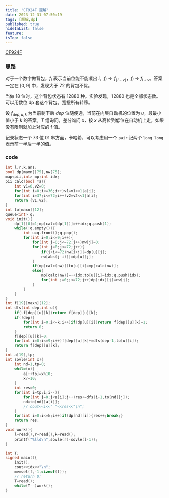 ```yaml
---
title: 'CF924F 题解'
date: 2023-12-31 07:50:19
tags: [题解,dp]
published: true
hideInList: false
feature: 
isTop: false
---
```

[CF924F](https://www.luogu.com.cn/problem/CF924F)

### 思路

对于一个数字做背包，$f_i$ 表示当前位能不能凑出 $i$。$f_i\to f_{\mid i-v\mid}$，$f_i\to f_{i+v}$。答案一定在 $[0,9]$ 中，发现大于 $72$ 的背包不优。

当做 $18$ 位时，这个背包状态有 $12880$ 种。实验发现，$12880$ 也是全部状态数。可以用数位 dp 套这个背包。宽搜所有转移。

设 $f_{dep,u,k}$ 为当前剩下后 $dep$ 位随便选，当前在内层自动机的位置为 $u$，最最小值小于 $k$ 的答案。$T$ 组询问，差分询问 $x$，按 $x$ 从高位到低位在自动机上走，如果没有限制就加上对应的 f 值。

记录状态一个 $73$ 位 01 串方面，卡哈希，可以考虑用一个 ```pair``` 记两个 ```long long``` 表示前一半后一半的值。

### code

```cpp
int l,r,k,ans;
bool dp[maxn][75],nw[75];
map<pii,int> mp;int idx;
pii calc(bool *a){
	int v1=0,v2=0;
	for(int i=0;i<=36;i++)v1=v1<<1|a[i];
	for(int i=37;i<=72;i++)v2=v2<<1|a[i];
	return {v1,v2};
}
int to[maxn][12];
queue<int> q;
void init(){
	dp[1][0]=1;mp[calc(dp[1])]=++idx;q.push(1);
	while(!q.empty()){
		int u=q.front();q.pop();
		for(int i=0;i<=9;i++){
			for(int j=0;j<=72;j++)nw[j]=0;
			for(int j=0;j<=72;j++){
				if(j+i<=72)nw[i+j]|=dp[u][j];
				nw[abs(j-i)]|=dp[u][j];
			}
			if(mp[calc(nw)])to[u][i]=mp[calc(nw)];
			else{
				mp[calc(nw)]=++idx;to[u][i]=idx;q.push(idx);
				for(int j=0;j<=72;j++)dp[idx][j]=nw[j];
			}
		}
	}
}
int f[19][maxn][12];
int dfs(int dep,int u){
	if(~f[dep][u][k])return f[dep][u][k];
	if(!dep){
		for(int i=0;i<=k;i++)if(dp[u][i])return f[dep][u][k]=1;
		return 0;
	}
	f[dep][u][k]=0;
	for(int i=0;i<=9;i++)f[dep][u][k]+=dfs(dep-1,to[u][i]);
	return f[dep][u][k];
}
int a[19],tp;
int sovle(int x){
	int nd=1,tp=0;
	while(x){
		a[++tp]=x%10;
		x/=10;
	}
	int res=0;
	for(int i=tp;i;i--){
		for(int j=0;j<a[i];j++)res+=dfs(i-1,to[nd][j]);
		nd=to[nd][a[i]];
		// cout<<i<<" "<<res<<"\n";
	}
	for(int i=0;i<=k;i++)if(dp[nd][i]){res++;break;}
	return res;
}
void work(){
	l=read(),r=read(),k=read();
	printf("%lld\n",sovle(r)-sovle(l-1));
}

int T;
signed main(){
	init();
	cout<<idx<<"\n";
	memset(f,-1,sizeof(f));
	// return 0;
	T=read();
	while(T--)work();
}
```